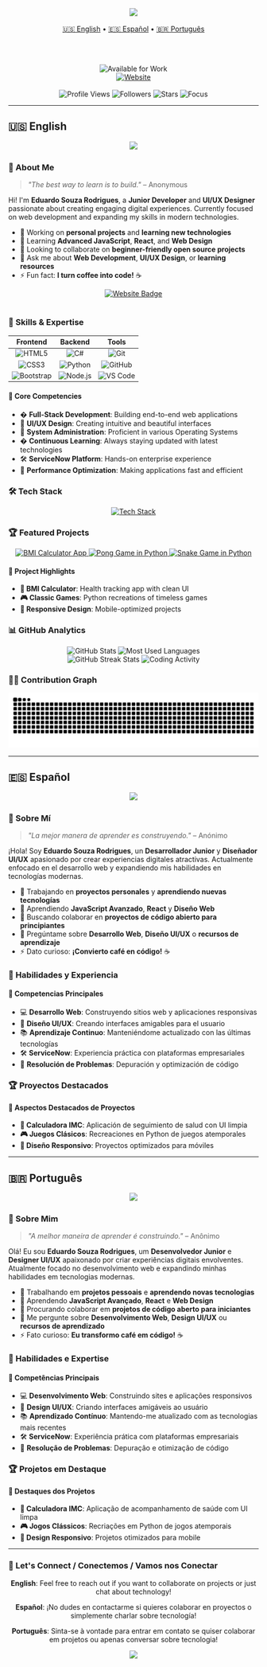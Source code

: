 <div align="center">
  <img src="https://capsule-render.vercel.app/api?type=waving&color=0:A9FEF7,100:7F3FBF&height=80&section=header&text=&fontSize=0" />
</div>

<div align="center">
  
  <!-- Language Selection -->
  <a href="#english">🇺🇸 English</a> • 
  <a href="#español">🇪🇸 Español</a> • 
  <a href="#português">🇧🇷 Português</a>
  
  <br><br>
  
  <!-- Animated Badge -->
  <img src="https://img.shields.io/badge/Status-Available_for_Work-brightgreen?style=for-the-badge&logo=checkmarx&logoColor=white" alt="Available for Work" />
  
</div>

<div align="center">
  <a href="https://eduardo2580.github.io/" target="_blank">
    <img src="https://img.shields.io/badge/🌐_Website-4285F4?style=for-the-badge&logo=google-chrome&logoColor=white" alt="Website" />
  </a>
</div>

<br>

<div align="center">
  <img src="https://komarev.com/ghpvc/?username=eduardo2580&style=for-the-badge&color=brightgreen" alt="Profile Views" />
  <img src="https://img.shields.io/github/followers/eduardo2580?style=for-the-badge&color=blue" alt="Followers" />
  <img src="https://img.shields.io/github/stars/eduardo2580?style=for-the-badge&color=yellow" alt="Stars" />
  <img src="https://img.shields.io/badge/Focus-Learning%20%26%20Growing-orange?style=for-the-badge" alt="Focus" />
</div>

---

## <div id="english">🇺🇸 English</div>

<div align="center">
  <img src="https://user-images.githubusercontent.com/74038190/212284100-561aa473-3905-4a80-b561-0d28506553ee.gif" width="900">
</div>

### 🚀 About Me

> *"The best way to learn is to build."* – Anonymous

Hi! I'm **Eduardo Souza Rodrigues**, a **Junior Developer** and **UI/UX Designer** passionate about creating engaging digital experiences. Currently focused on web development and expanding my skills in modern technologies.

- 🔭 Working on **personal projects** and **learning new technologies**
- 🌱 Learning **Advanced JavaScript**, **React**, and **Web Design**
- 👯 Looking to collaborate on **beginner-friendly open source projects**
- 💬 Ask me about **Web Development**, **UI/UX Design**, or **learning resources**
- ⚡ Fun fact: **I turn coffee into code!** ☕

<div align="center">
  <a href="https://eduardo2580.github.io/" target="_blank">
    <img src="https://img.shields.io/badge/Website-4285F4?style=for-the-badge&logo=google-chrome&logoColor=white" alt="Website Badge" />
  </a>
</div>

#

### 💼 Skills & Expertise

<div align="center">

| **Frontend** | **Backend** | **Tools** |
|:---:|:---:|:---:|
| ![HTML5](https://img.shields.io/badge/HTML5-E34F26?style=for-the-badge&logo=html5&logoColor=white) | ![C#](https://img.shields.io/badge/C%23-239120?style=for-the-badge&logo=c-sharp&logoColor=white) | ![Git](https://img.shields.io/badge/Git-F05032?style=for-the-badge&logo=git&logoColor=white) |
| ![CSS3](https://img.shields.io/badge/CSS3-1572B6?style=for-the-badge&logo=css3&logoColor=white) | ![Python](https://img.shields.io/badge/Python-3776AB?style=for-the-badge&logo=python&logoColor=white) | ![GitHub](https://img.shields.io/badge/GitHub-181717?style=for-the-badge&logo=github&logoColor=white) |
| ![Bootstrap](https://img.shields.io/badge/Bootstrap-563D7C?style=for-the-badge&logo=bootstrap&logoColor=white) | ![Node.js](https://img.shields.io/badge/Node.js-339933?style=for-the-badge&logo=nodedotjs&logoColor=white) | ![VS Code](https://img.shields.io/badge/VS_Code-007ACC?style=for-the-badge&logo=visual-studio-code&logoColor=white) |

</div>

#### 🎯 Core Competencies
- � **Full-Stack Development**: Building end-to-end web applications
- 🎨 **UI/UX Design**: Creating intuitive and beautiful interfaces  
- 🔧 **System Administration**: Proficient in various Operating Systems
- � **Continuous Learning**: Always staying updated with latest technologies
- 🛠 **ServiceNow Platform**: Hands-on enterprise experience
- 🚀 **Performance Optimization**: Making applications fast and efficient

### 🛠 Tech Stack

<div align="center">
  <a href="https://skillicons.dev">
    <img src="https://skillicons.dev/icons?i=html,css,js,bootstrap,cs,python,nodejs,git,github,vscode,notion,md&theme=dark" alt="Tech Stack" />
  </a>
</div>

### 🏆 Featured Projects

<div align="center">
  
  <a href="https://github.com/eduardo2580/BMIwebapp">
    <img height="130px" width="30%" src="https://github-readme-stats.vercel.app/api/pin/?username=eduardo2580&repo=BMIwebapp&theme=tokyonight&border_color=7F3FBF&border_radius=15" alt="BMI Calculator App" />
  </a>
  
  <a href="https://github.com/eduardo2580/PongInPython">
    <img height="130px" width="30%" src="https://github-readme-stats.vercel.app/api/pin/?username=eduardo2580&repo=PongInPython&theme=tokyonight&border_color=7F3FBF&border_radius=15" alt="Pong Game in Python" />
  </a>
  
  <a href="https://github.com/eduardo2580/SnakeInPython">
    <img height="130px" width="30%" src="https://github-readme-stats.vercel.app/api/pin/?username=eduardo2580&repo=SnakeInPython&theme=tokyonight&border_color=7F3FBF&border_radius=15" alt="Snake Game in Python" />
  </a>
  
</div>

#### 🌟 Project Highlights
- **🏥 BMI Calculator**: Health tracking app with clean UI
- **🎮 Classic Games**: Python recreations of timeless games
- **📱 Responsive Design**: Mobile-optimized projects

### 📊 GitHub Analytics

<div align="center">
  <img width="49%" height="195px" src="https://github-readme-stats.vercel.app/api?username=eduardo2580&show_icons=true&count_private=true&hide_border=true&title_color=A9FEF7&icon_color=A9FEF7&text_color=c9d1d9&bg_color=0d1117&custom_title=Eduardo's GitHub Stats" alt="GitHub Stats" />
  <img width="49%" height="195px" src="https://github-readme-stats.vercel.app/api/top-langs/?username=eduardo2580&layout=compact&hide_border=true&title_color=A9FEF7&text_color=c9d1d9&bg_color=0d1117&langs_count=6" alt="Most Used Languages" />
</div>

<div align="center">
  <img width="49%" src="https://github-readme-streak-stats.herokuapp.com?user=eduardo2580&theme=tokyonight&hide_border=true&ring=A9FEF7&fire=A9FEF7&currStreakLabel=A9FEF7" alt="GitHub Streak Stats" />
  <img width="49%" src="https://github-readme-stats.vercel.app/api/wakatime?username=eduardo2580&theme=tokyonight&hide_border=true&title_color=A9FEF7&text_color=c9d1d9&bg_color=0d1117" alt="Coding Activity" />
</div>

### 🏃‍♂️ Contribution Graph

<div align="center">
  <picture>
    <source media="(prefers-color-scheme: dark)" srcset="https://raw.githubusercontent.com/eduardo2580/eduardo2580/output/github-contribution-grid-snake-dark.svg">
    <source media="(prefers-color-scheme: light)" srcset="https://raw.githubusercontent.com/eduardo2580/eduardo2580/output/github-contribution-grid-snake.svg">
    <img alt="GitHub Contribution Grid Snake Animation" src="https://raw.githubusercontent.com/eduardo2580/eduardo2580/output/github-contribution-grid-snake.svg">
  </picture>
</div>

---

## <div id="español">🇪🇸 Español</div>

<div align="center">
  <img src="https://user-images.githubusercontent.com/74038190/212284100-561aa473-3905-4a80-b561-0d28506553ee.gif" width="900">
</div>

### 🚀 Sobre Mí

> *"La mejor manera de aprender es construyendo."* – Anónimo

¡Hola! Soy **Eduardo Souza Rodrigues**, un **Desarrollador Junior** y **Diseñador UI/UX** apasionado por crear experiencias digitales atractivas. Actualmente enfocado en el desarrollo web y expandiendo mis habilidades en tecnologías modernas.

- 🔭 Trabajando en **proyectos personales** y **aprendiendo nuevas tecnologías**
- 🌱 Aprendiendo **JavaScript Avanzado**, **React** y **Diseño Web**
- 👯 Buscando colaborar en **proyectos de código abierto para principiantes**
- 💬 Pregúntame sobre **Desarrollo Web**, **Diseño UI/UX** o **recursos de aprendizaje**
- ⚡ Dato curioso: **¡Convierto café en código!** ☕

### 💼 Habilidades y Experiencia

#### 🎯 Competencias Principales
- 💻 **Desarrollo Web**: Construyendo sitios web y aplicaciones responsivas
- 🎨 **Diseño UI/UX**: Creando interfaces amigables para el usuario
- 📚 **Aprendizaje Continuo**: Manteniéndome actualizado con las últimas tecnologías
- 🛠 **ServiceNow**: Experiencia práctica con plataformas empresariales
- 🚀 **Resolución de Problemas**: Depuración y optimización de código

### 🏆 Proyectos Destacados

#### 🌟 Aspectos Destacados de Proyectos
- **🏥 Calculadora IMC**: Aplicación de seguimiento de salud con UI limpia
- **🎮 Juegos Clásicos**: Recreaciones en Python de juegos atemporales
- **📱 Diseño Responsivo**: Proyectos optimizados para móviles

---

## <div id="português">🇧🇷 Português</div>

<div align="center">
  <img src="https://user-images.githubusercontent.com/74038190/212284100-561aa473-3905-4a80-b561-0d28506553ee.gif" width="900">
</div>

### 🚀 Sobre Mim

> *"A melhor maneira de aprender é construindo."* – Anônimo

Olá! Eu sou **Eduardo Souza Rodrigues**, um **Desenvolvedor Junior** e **Designer UI/UX** apaixonado por criar experiências digitais envolventes. Atualmente focado no desenvolvimento web e expandindo minhas habilidades em tecnologias modernas.

- 🔭 Trabalhando em **projetos pessoais** e **aprendendo novas tecnologias**
- 🌱 Aprendendo **JavaScript Avançado**, **React** e **Web Design**
- 👯 Procurando colaborar em **projetos de código aberto para iniciantes**
- 💬 Me pergunte sobre **Desenvolvimento Web**, **Design UI/UX** ou **recursos de aprendizado**
- ⚡ Fato curioso: **Eu transformo café em código!** ☕

### 💼 Habilidades e Expertise

#### 🎯 Competências Principais
- 💻 **Desenvolvimento Web**: Construindo sites e aplicações responsivos
- 🎨 **Design UI/UX**: Criando interfaces amigáveis ao usuário
- 📚 **Aprendizado Contínuo**: Mantendo-me atualizado com as tecnologias mais recentes
- 🛠 **ServiceNow**: Experiência prática com plataformas empresariais
- 🚀 **Resolução de Problemas**: Depuração e otimização de código

### 🏆 Projetos em Destaque

#### 🌟 Destaques dos Projetos
- **🏥 Calculadora IMC**: Aplicação de acompanhamento de saúde com UI limpa
- **🎮 Jogos Clássicos**: Recriações em Python de jogos atemporais
- **📱 Design Responsivo**: Projetos otimizados para mobile

---

### 🤝 Let's Connect / Conectemos / Vamos nos Conectar

<div align="center">
  
  **English**: Feel free to reach out if you want to collaborate on projects or just chat about technology!
  
  **Español**: ¡No dudes en contactarme si quieres colaborar en proyectos o simplemente charlar sobre tecnología!
  
  **Português**: Sinta-se à vontade para entrar em contato se quiser colaborar em projetos ou apenas conversar sobre tecnologia!
  
</div>

<div align="center">
  <img src="https://capsule-render.vercel.app/api?type=waving&color=gradient&height=100&section=footer" width="100%" />
</div>
